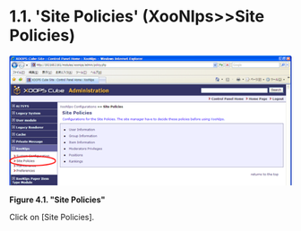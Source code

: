 # 1.1. 'Site Policies' \(XooNIps&gt;&gt;Site Policies\)

![&quot;Site Policies&quot;](../../../.gitbook/assets/xoonips-policy1.png)

**Figure 4.1. "Site Policies"**

Click on \[Site Policies\].

